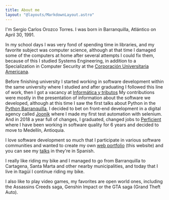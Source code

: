 ```yaml
---
title: About me
layout: "@layouts/MarkdownLayout.astro"
---
```

I'm Sergio Carlos Orozco Torres. I was born in Barranquilla, Atlántico on April 30, 1991.

In my school days I was very fond of spending time in libraries, and my favorite subject was computer science, although at that time I damaged some of the computers at home after several attempts I could fix them, because of this I studied Systems Engineering, in addition to a Specialization in Computer Security at the [Corporación Universitaria Americana](/en/trabajo/coruniamericana/).

Before finishing university I started working in software development within the same university where I studied and after graduating I followed this line of work, then I got a vacancy at [Informática y tributos](/en/trabajo/infortributos/) My contributions were mostly in the presentation of information about the software we developed, although at this time I saw the first talks about Python in the [Python Barranquilla](/en/comunidad/pybaq), I decided to bet on front-end development in a digital agency called [Joonik](/trabajo/joonik/) where I made my first test automation with selenium.
And in 2018 a year full of changes, I graduated, changed jobs to [Perficient](/en/trabajo/perficient/) where I have been working in software quality for 6 years and decided to move to Medellín, Antioquia.

I love software development so much that I participate in various software communities and wanted to create my own [web portfolio](/en/proyecto/scot3004) (this website) and you can see my [talks](/en/charla) in they're in Spanish.

I really like riding my bike and I managed to go from Barranquilla to Cartagena, Santa Marta and other nearby municipalities, and today that I live in Itagüí I continue riding my bike.

I also like to play video games, my favorites are open world ones, including the Assassins Creeds saga, Genshin Impact or the GTA saga (Grand Theft Auto).
